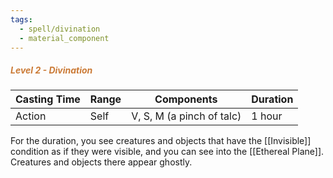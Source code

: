 ```yaml
---
tags:
  - spell/divination
  - material_component
---
```

##### *<span style="color:rgb(203, 123, 55)">Level 2 - Divination</span>*

| Casting Time | Range | Components                | Duration |
| ------------ | ----- | ------------------------- | -------- |
| Action       | Self  | V, S, M (a pinch of talc) | 1 hour   |


For the duration, you see creatures and objects that have the [[Invisible]] condition as if they were visible, and you can see into the [[Ethereal Plane]]. Creatures and objects there appear ghostly.